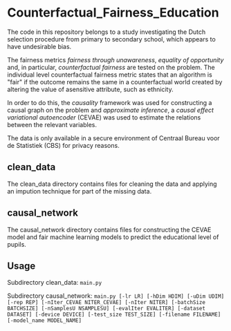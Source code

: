 # Counterfactual_Fairness_Education

The code in this repository belongs to a study investigating the Dutch selection procedure from primary to secondary school, which appears to have undesirable bias.

The fairness metrics _fairness through unawareness_, _equality of opportunity_ and, in particular, _counterfactual fairness_ are tested on the problem. The individual level counterfactual fairness metric states that an algorithm is "fair" if the outcome remains the same in a counterfactual world created by altering the value of asensitive attribute, such as ethnicity.

In order to do this, the _causality_ framework was used for constructing a causal graph on the problem and _approximate inference_, a _causal effect variational autoencoder_ (CEVAE) was used to estimate the relations between the relevant variables.

The data is only available in a secure environment of Centraal Bureau voor de Statistiek (CBS) for privacy reasons.

## clean_data
The clean_data directory contains files for cleaning the data and applying an impution technique for part of the missing data.

## causal_network
The causal_network directory contains files for constructing the CEVAE model and fair machine learning models to predict the educational level of pupils.

## Usage
Subdirectory clean_data:
``main.py``

Subdirectory causal_network:
``main.py [-lr LR] [-hDim HDIM] [-uDim UDIM] [-rep REP] [-nIter_CEVAE NITER_CEVAE] [-nIter NITER] [-batchSize BATCHSIZE] [-nSamplesU NSAMPLESU] [-evalIter EVALITER] [-dataset DATASET] [-device DEVICE] [-test_size TEST_SIZE] [-filename FILENAME] [-model_name MODEL_NAME]``
